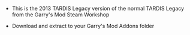 - This is the 2013 TARDIS Legacy version of the normal TARDIS Legacy from the Garry's Mod Steam Workshop

- Download and extract to your Garry's Mod Addons folder

